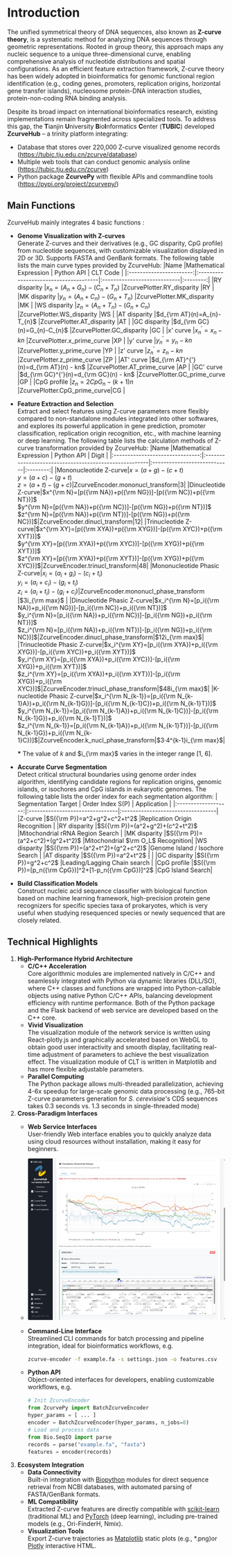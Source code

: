 # Introduction
The unified symmetrical theory of DNA sequences, also known as **Z-curve theory**, is a systematic method for analyzing DNA sequences through geometric representations. Rooted in group theory, this approach maps any nucleic sequence to a unique three-dimensional curve, enabling comprehensive analysis of nucleotide distributions and spatial configurations. As an efficient feature extraction framework, Z-curve theory has been widely adopted in bioinformatics for genomic functional region identification (e.g., coding genes, promoters, replication origins, horizontal gene transfer islands), nucleosome protein-DNA interaction studies, protein-non-coding RNA binding analysis.  

Despite its broad impact on international bioinformatics research, existing implementations remain fragmented across specialized tools. To address this gap, the **T**ianjin **U**niversity **B**io**I**nformatics **C**enter (**TUBIC**) developed **ZcurveHub** – a trinity platform integrating:  
- Database that stores over 220,000 Z-curve visualized genome records (https://tubic.tju.edu.cn/zcurve/database)
- Multiple web tools that can conduct genomic analysis online (https://tubic.tju.edu.cn/zcurve)
- Python package **ZcurvePy** with flexible APIs and commandline tools (https://pypi.org/project/zcurvepy/)


## Main Functions
ZcurveHub mainly integrates 4 basic functions :
- **Genome Visualization with Z-curves**  
Generate Z-curves and their derivatives (e.g., GC disparity, CpG profile) from nucleotide sequences, with customizable visualization displayed in 2D or 3D. Supports FASTA and GenBank formats. The following table lists the main curve types provided by ZcurveHub:
    |Name                     |Mathematical Expression                | Python API                  | CLT Code |
    |:-----------------------:|:--------------------------------------|:----------------------------|:--------:|
    |RY disparity             |$x_{n}=(A_{n}+G_{n})-(C_{n}+T_{n})$    |ZcurvePlotter.RY_disparity   |RY        |
    |MK disparity             |$y_{n}=(A_{n}+C_{n})-(G_{n}+T_{n})$    |ZcurvePlotter.MK_disparity   |MK        |
    |WS disparity             |$z_{n}=(A_{n}+T_{n})-(G_{n}+C_{n})$    |ZcurvePlotter.WS_disparity   |WS        |
    |AT disparity             |$d_{\rm AT}(n)=A_{n}-T_{n}$            |ZcurvePlotter.AT_disparity   |AT        |
    |GC disparity             |$d_{\rm GC}(n)=G_{n}-C_{n}$            |ZcurvePlotter.GC_disparity   |GC        |
    |x' curve                 |$x_{n}^{'}=x_{n} - kn$                 |ZcurvePlotter.x_prime_curve  |XP        |
    |y' curve                 |$y_{n}^{'}=y_{n} - kn$                 |ZcurvePlotter.y_prime_curve  |YP        |
    |z' curve                 |$z_{n}^{'}=z_{n} - kn$                 |ZcurvePlotter.z_prime_curve  |ZP        |
    |AT' curve                |$d_{\rm AT}^{'}(n)=d_{\rm AT}(n) - kn$ |ZcurvePlotter.AT_prime_curve |AP        |
    |GC' curve                |$d_{\rm GC}^{'}(n)=d_{\rm GC}(n) - kn$ |ZcurvePlotter.GC_prime_curve |GP        |
    |CpG profile              |$z_{n}=2{CpG}_{n} - (k + 1)n$          |ZcurvePlotter.CpG_prime_curve|CG        |           
- **Feature Extraction and Selection**  
Extract and select features using Z-curve parameters more flexibly compared to non-standalone modules integrated into other softwares, and explores its powerful application in gene prediction, promoter classification, replication origin recognition, etc., with machine learning or deep learning. The following table lists the calculation methods of Z-curve transformation provided by ZcurveHub: 
    |Name                             |Mathematical Expression                                | Python API                  | Digit    |
    |:-------------------------------:|:------------------------------------------------------|:----------------------------|:--------:|
    |Mononucleotide Z-curve|$x=(a+g)-(c+t)$<br/>$y=(a+c)-(g+t)$<br/>$z=(a+t)-(g+c)$|ZcurveEncoder.mononucl_transform|$3$|
    |Dinucleotide Z-curve|$x^{\rm N}=[p({\rm NA})+p({\rm NG})]-[p({\rm NC})+p({\rm NT})]$<br/>$y^{\rm N}=[p({\rm NA})+p({\rm NC})]-[p({\rm NG})+p({\rm NT})]$<br/>$z^{\rm N}=[p({\rm NA})+p({\rm NT})]-[p({\rm NG})+p({\rm NC})]$|ZcurveEncoder.dinucl_transform|$12$|
    |Trinucleotide Z-curve|$x^{\rm XY}=[p({\rm XYA})+p({\rm XYG})]-[p({\rm XYC})+p({\rm XYT})]$<br/>$y^{\rm XY}=[p({\rm XYA})+p({\rm XYC})]-[p({\rm XYG})+p({\rm XYT})]$<br/>$z^{\rm XY}=[p({\rm XYA})+p({\rm XYT})]-[p({\rm XYG})+p({\rm XYC})]$|ZcurveEncoder.trinucl_transform|$48$|
    |Mononucleotide Phasic Z-curve|$x_i=(a_i+g_i)-(c_i+t_i)$<br/>$y_i=(a_i+c_i)-(g_i+t_i)$<br/>$z_i=(a_i+t_i)-(g_i+c_i)$|ZcurveEncoder.mononucl_phase_transform  |$3i_{\rm max}$        |
    |Dinucleotide Phasic Z-curve|$x_i^{\rm N}=[p_i({\rm NA})+p_i({\rm NG})]-[p_i({\rm NC})+p_i({\rm NT})]$<br/>$y_i^{\rm N}=[p_i({\rm NA})+p_i({\rm NC})]-[p_i({\rm NG})+p_i({\rm NT})]$<br/>$z_i^{\rm N}=[p_i({\rm NA})+p_i({\rm NT})]-[p_i({\rm NG})+p_i({\rm NC})]$|ZcurveEncoder.dinucl_phase_transform|$12i_{\rm max}$|
    |Trinucleotide Phasic Z-curve|$x_i^{\rm XY}=[p_i({\rm XYA})+p_i({\rm XYG})]-[p_i({\rm XYC})+p_i({\rm XYT})]$<br/>$y_i^{\rm XY}=[p_i({\rm XYA})+p_i({\rm XYC})]-[p_i({\rm XYG})+p_i({\rm XYT})]$<br/>$z_i^{\rm XY}=[p_i({\rm XYA})+p_i({\rm XYT})]-[p_i({\rm XYG})+p_i({\rm XYC})]$|ZcurveEncoder.trinucl_phase_transform|$48i_{\rm max}$|
    |K-nucleotide Phasic Z-curve|$x_i^{\rm N_{k-1}}=[p_i({\rm N_{k-1}A})+p_i({\rm N_{k-1}G})]-[p_i({\rm N_{k-1}C})+p_i({\rm N_{k-1}T})]$<br/>$y_i^{\rm N_{k-1}}=[p_i({\rm N_{k-1}A})+p_i({\rm N_{k-1}C})]-[p_i({\rm N_{k-1}G})+p_i({\rm N_{k-1}T})]$<br/>$z_i^{\rm N_{k-1}}=[p_i({\rm N_{k-1}A})+p_i({\rm N_{k-1}T})]-[p_i({\rm N_{k-1}G})+p_i({\rm N_{k-1}C})]$|ZcurveEncoder.k_nucl_phase_transform|$3·4^{k-1}i_{\rm max}$|

    **\*** The value of $k$ and $i_{\rm max}$ varies in the integer range [1, 6].
- **Accurate Curve Segmentation**  
Detect critical structural boundaries using genome order index algorithm, identifying candidate regions for replication origins, genomic islands, or isochores and CpG islands in eukaryotic genomes. The following table lists the order index for each segmentation algorithm:
    | Segmentation Target | Order Index S(P)                | Application                       |
    |:-------------------:|:--------------------------------|:----------------------------------|
    |Z-curve              |$S({\rm P})=a^2+g^2+c^2+t^2$     |Replication Origin Recognition     |
    |RY disparity         |$S({\rm P})=(a^2+g^2)+(c^2+t^2)$ |Mitochondrial rRNA Region Search   |
    |MK disparity         |$S({\rm P})=(a^2+c^2)+(g^2+t^2)$ |Mitochondrial $\rm O_L$ Recognition|
    |WS disparity         |$S({\rm P})=(a^2+t^2)+(g^2+c^2)$ |Genome Island / Isochore Search              |
    |AT disparity         |$S({\rm P})=a^2+t^2$             |                                   |
    |GC disparity         |$S({\rm P})=g^2+c^2$             |Leading/Lagging Chain search       |
    |CpG profile        |$S({\rm P})=[p_n({\rm CpG})]^2+[1-p_n({\rm CpG})]^2$ |CpG Island Search|
- **Build Classification Models**  
Construct nucleic acid sequence classifier with biological function based on machine learning framework, high-precision protein gene recognizers for specific species taxa of prokaryotes, which is very useful when studying resequenced species or newly sequenced that are closely related.
## Technical Highlights
1. **High-Performance Hybrid Architecture**
    - **C/C++ Acceleration**  
    Core algorithmic modules are implemented natively in C/C++ and seamlessly integrated with Python via dynamic libraries (DLL/SO), where C++ classes and functions are wrapped into Python-callable objects using native Python C/C++ APIs, balancing development efficiency with runtime performance. Both of the Python package and the Flask backend of web service are developed based on the C++ core.
    - **Vivid Visualization**  
    The visualization module of the network service is written using React-plotly.js and graphically accelerated based on WebGL to obtain good user interactivity and smooth display, facilitating real-time adjustment of parameters to achieve the best visualization effect. The visualization module of CLT is written in Matplotlib and has more flexible adjustable parameters.
    - **Parallel Computing**  
    The Python package allows multi-threaded parallelization, achieving 4-6x speedup for large-scale genomic data processing (e.g., 765-bit Z-curve parameters generation for *S. cerevisiae*'s CDS sequences takes 0.3 seconds vs. 1.3 seconds in single-threaded mode)
2. **Cross-Paradigm Interfaces**
    - **Web Service Interfaces**  
    User-friendly Web interface enables you to quickly analyze data using cloud resources without installation, making it easy for beginners.  
    
    - ![Web Service Interface](./images/webserver.png)

    - **Command-Line Interface**  
    Streamlined CLI commands for batch processing and pipeline integration, ideal for bioinformatics workflows, e.g.
        ```bash
        zcurve-encoder -f example.fa -s settings.json -o features.csv
        ```
    
    - **Python API**  
    Object-oriented interfaces for developers, enabling customizable workflows, e.g.
        ```python
        # Init ZcurveEncoder
        from ZcurvePy import BatchZcurveEncoder
        hyper_params = [ ... ]
        encoder = BatchZcurveEncoder(hyper_params, n_jobs=8)
        # Load and process data
        from Bio.SeqIO import parse
        records = parse("example.fa", "fasta")
        features = encoder(records)
        ```
3. **Ecosystem Integration**  
    - **Data Connectivity**  
    Built-in integration with [Biopython](https://pypi.org/project/biopython/) modules for direct sequence retrieval from NCBI databases, with automated parsing of FASTA/GenBank formats.
    - **ML Compatibility**  
    Extracted Z-curve features are directly compatible with [scikit-learn](https://scikit-learn.org/) (traditional ML) and [PyTorch](https://scikit-learn.org/) (deep learning), including pre-trained models (e.g., Ori-FinderH, Nmix).
    - **Visualization Tools**  
    Export Z-curve trajectories as [Matplotlib](https://matplotlib.org/) static plots (e.g., *.png)or [Plotly](https://plotly.com/) interactive HTML.
